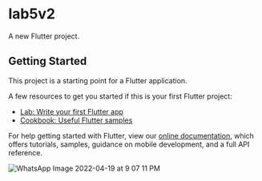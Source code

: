 # lab5v2

A new Flutter project.

## Getting Started

This project is a starting point for a Flutter application.

A few resources to get you started if this is your first Flutter project:

- [Lab: Write your first Flutter app](https://flutter.dev/docs/get-started/codelab)
- [Cookbook: Useful Flutter samples](https://flutter.dev/docs/cookbook)

For help getting started with Flutter, view our
[online documentation](https://flutter.dev/docs), which offers tutorials,
samples, guidance on mobile development, and a full API reference.

![WhatsApp Image 2022-04-19 at 9 07 11 PM](https://user-images.githubusercontent.com/42186759/183292753-0a72ddb0-5d5a-4505-94b8-2f2cdbc77eab.jpeg)
